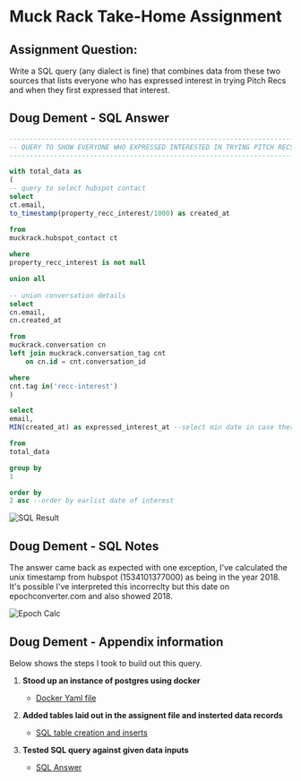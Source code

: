 # Muck Rack Take-Home Assignment

## Assignment Question:
Write a SQL query (any dialect is fine) that combines data from these two sources that lists everyone who has expressed interest in trying Pitch Recs and when they first expressed that interest.


## Doug Dement - SQL Answer

```SQL
------------------------------------------------------------------------
-- QUERY TO SHOW EVERYONE WHO EXPRESSED INTERESTED IN TRYING PITCH RECS
------------------------------------------------------------------------

with total_data as
(
-- query to select hubspot contact 
select
ct.email,
to_timestamp(property_recc_interest/1000) as created_at

from
muckrack.hubspot_contact ct
	
where
property_recc_interest is not null

union all
	
-- union conversation details
select
cn.email,
cn.created_at

from
muckrack.conversation cn
left join muckrack.conversation_tag cnt
	on cn.id = cnt.conversation_id

where
cnt.tag in('recc-interest')
)

select
email,
MIN(created_at) as expressed_interest_at --select min date in case there are duplicate pitch recs by email

from
total_data

group by
1

order by
2 asc --order by earlist date of interest
```

![SQL Result](https://muckrack.s3.us-west-2.amazonaws.com/query_results.png)

## Doug Dement - SQL Notes
The answer came back as expected with one exception, I've calculated the unix timestamp from hubspot (1534101377000) as being in the year 2018. It's possible I've interpreted this incorreclty but this date on epochconverter.com and also showed 2018.

![Epoch Calc](https://muckrack.s3.us-west-2.amazonaws.com/epoch_calc.png)



## Doug Dement - Appendix information
Below shows the steps I took to build out this query.

 1. **Stood up an instance of postgres using docker**
    * [Docker Yaml file](https://github.com/stumptowndoug/muckrack_assignment/blob/main/docker-compose.yml)
  
  
 2. **Added tables laid out in the assignent file and insterted data records**
    * [SQL table creation and inserts](https://github.com/stumptowndoug/muckrack_assignment/tree/main/sql)

 3. **Tested SQL query against given data inputs**
    * [SQL Answer](https://github.com/stumptowndoug/muckrack_assignment/blob/main/sql/pitch_rec_data.sql)


